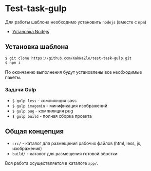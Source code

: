 # Test-task-gulp

Для работы шаблона необходимо установить `nodejs` (вместе с `npm`)

- [Установка Nodejs](https://nodejs.org/uk)

## Установка шаблона

``` sh
$ git clone https://github.com/KakNaZlo/test-task-gulp.git
$ npm i
```

По окончанию выполнения будут установлены все необходимые пакеты.


### Задачи Gulp

 - `$ gulp less` - компилиция sass
 - `$ gulp imagemin` - минификация изображений
 - `$ gulp pug` - компилиция pug
 - `$ gulp build` - полная сборка проекта
  

## Общая концепция

- `src/` - каталог для размещения рабочих файлов (html, less, js, изображения)
- `build/` - каталог для размещения готовой вёрстки

Вся работа осуществляется в каталоге `app/`.

